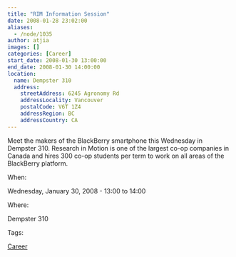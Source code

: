 ```yaml
---
title: "RIM Information Session"
date: 2008-01-28 23:02:00
aliases:
  - /node/1035
author: atjia
images: []
categories: [Career]
start_date: 2008-01-30 13:00:00
end_date: 2008-01-30 14:00:00
location:
  name: Dempster 310
  address:
    streetAddress: 6245 Agronomy Rd
    addressLocality: Vancouver
    postalCode: V6T 1Z4
    addressRegion: BC
    addressCountry: CA
---
```


Meet the makers of the BlackBerry smartphone this Wednesday in Dempster 310. Research in Motion is one of the largest co-op companies in Canada and hires 300 co-op students per term to work on all areas of the BlackBerry platform.

When: 

Wednesday, January 30, 2008 - 13:00 to 14:00

Where: 

Dempster 310

Tags: 

[Career](/career)
